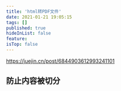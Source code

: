 ```yaml
---
title: 'html转PDF文件'
date: 2021-01-21 19:05:15
tags: []
published: true
hideInList: false
feature: 
isTop: false
---
```

https://juejin.cn/post/6844903612993241101
## 防止内容被切分
